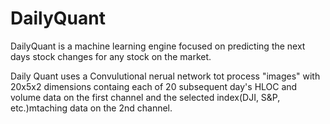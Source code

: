 # DailyQuant
DailyQuant is a machine learning engine focused on predicting the next days stock changes for any stock on the market.

Daily Quant uses a Convulutional nerual network tot process "images" with 20x5x2 dimensions containg each of 20 subsequent day's HLOC and volume data on the first channel and the selected index(DJI, S&P, etc.)mtaching data on the 2nd channel.
